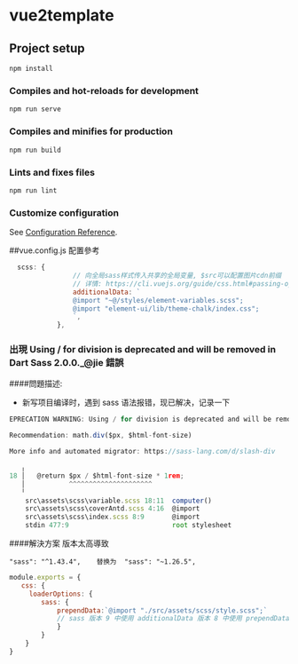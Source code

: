 # vue2template

## Project setup

```
npm install
```

### Compiles and hot-reloads for development

```
npm run serve
```

### Compiles and minifies for production

```
npm run build
```

### Lints and fixes files

```
npm run lint
```

### Customize configuration

See [Configuration Reference](https://cli.vuejs.org/config/).

##vue.config.js 配置參考

```js
  scss: {
                // 向全局sass样式传入共享的全局变量, $src可以配置图片cdn前缀
                // 详情: https://cli.vuejs.org/guide/css.html#passing-options-to-pre-processor-loaders
                additionalData: `
                @import "~@/styles/element-variables.scss";
                @import "element-ui/lib/theme-chalk/index.css";
                `,
            },
```

### 出現 Using / for division is deprecated and will be removed in Dart Sass 2.0.0.\_@jie 錯誤

####問題描述:

-   新写项目编译时，遇到 sass 语法报错，现已解决，记录一下

```js
EPRECATION WARNING: Using / for division is deprecated and will be removed in Dart Sass 2.0.0.

Recommendation: math.div($px, $html-font-size)

More info and automated migrator: https://sass-lang.com/d/slash-div

   ╷
18 │   @return $px / $html-font-size * 1rem;
   │           ^^^^^^^^^^^^^^^^^^^^^
   ╵
    src\assets\scss\variable.scss 18:11  computer()
    src\assets\scss\coverAntd.scss 4:16  @import
    src\assets\scss\index.scss 8:9       @import
    stdin 477:9                          root stylesheet


```

####解決方案
版本太高導致

```
"sass": "^1.43.4",    替换为  "sass": "~1.26.5",
```

```js
module.exports = {
   css: {
     loaderOptions: {
        sass: {
        	prependData:`@import "./src/assets/scss/style.scss";` 
        	// sass 版本 9 中使用 additionalData 版本 8 中使用 prependData  
            }
        }
    }
}
```
